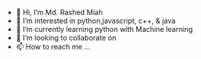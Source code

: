 - 👋 Hi, I’m Md. Rashed Miah
- 👀 I’m interested in python,javascript, c++, & java
- 🌱 I’m currently learning python with  Machine learning
- 💞️ I’m looking to collaborate on
- 📫 How to reach me ...

<!---
rashed9810/rashed9810 is a ✨ special ✨ repository because its `README.md` (this file) appears on your GitHub profile.
You can click the Preview link to take a look at your changes.
--->
